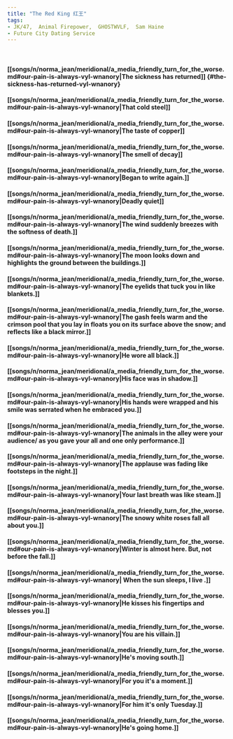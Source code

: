 ```yaml
---
title: "The Red King 红王"
tags:
- JK/47,  Animal Firepower,  GHOSTWVLF,  Sam Haine
- Future City Dating Service
---
```

&nbsp;
#### [[songs/n/norma_jean/meridional/a_media_friendly_turn_for_the_worse.md#our-pain-is-always-vyl-wnanory|The sickness has returned]] {#the-sickness-has-returned-vyl-wnanory}
#### [[songs/n/norma_jean/meridional/a_media_friendly_turn_for_the_worse.md#our-pain-is-always-vyl-wnanory|That cold steel]]
#### [[songs/n/norma_jean/meridional/a_media_friendly_turn_for_the_worse.md#our-pain-is-always-vyl-wnanory|The taste of copper]]
#### [[songs/n/norma_jean/meridional/a_media_friendly_turn_for_the_worse.md#our-pain-is-always-vyl-wnanory|The smell of decay]]
#### [[songs/n/norma_jean/meridional/a_media_friendly_turn_for_the_worse.md#our-pain-is-always-vyl-wnanory|Began to write again.]]
#### [[songs/n/norma_jean/meridional/a_media_friendly_turn_for_the_worse.md#our-pain-is-always-vyl-wnanory|Deadly quiet]]
#### [[songs/n/norma_jean/meridional/a_media_friendly_turn_for_the_worse.md#our-pain-is-always-vyl-wnanory|The wind suddenly breezes with the softness of death.]]
#### [[songs/n/norma_jean/meridional/a_media_friendly_turn_for_the_worse.md#our-pain-is-always-vyl-wnanory|The moon looks down and highlights the ground between the buildings.]]
#### [[songs/n/norma_jean/meridional/a_media_friendly_turn_for_the_worse.md#our-pain-is-always-vyl-wnanory|The eyelids that tuck you in like blankets.]]
#### [[songs/n/norma_jean/meridional/a_media_friendly_turn_for_the_worse.md#our-pain-is-always-vyl-wnanory|The gash feels warm and the crimson pool that you lay in floats you on its surface above the snow; and reflects like a black mirror.]]
#### [[songs/n/norma_jean/meridional/a_media_friendly_turn_for_the_worse.md#our-pain-is-always-vyl-wnanory|He wore all black.]]
#### [[songs/n/norma_jean/meridional/a_media_friendly_turn_for_the_worse.md#our-pain-is-always-vyl-wnanory|His face was in shadow.]]
#### [[songs/n/norma_jean/meridional/a_media_friendly_turn_for_the_worse.md#our-pain-is-always-vyl-wnanory|His hands were wrapped and his smile was serrated when he embraced you.]]
#### [[songs/n/norma_jean/meridional/a_media_friendly_turn_for_the_worse.md#our-pain-is-always-vyl-wnanory|The animals in the alley were your audience/ as you gave your all and one only performance.]]
#### [[songs/n/norma_jean/meridional/a_media_friendly_turn_for_the_worse.md#our-pain-is-always-vyl-wnanory|The applause was fading like footsteps in the night.]]
#### [[songs/n/norma_jean/meridional/a_media_friendly_turn_for_the_worse.md#our-pain-is-always-vyl-wnanory|Your last breath was like steam.]]
#### [[songs/n/norma_jean/meridional/a_media_friendly_turn_for_the_worse.md#our-pain-is-always-vyl-wnanory|The snowy white roses fall all about you.]]
#### [[songs/n/norma_jean/meridional/a_media_friendly_turn_for_the_worse.md#our-pain-is-always-vyl-wnanory|Winter is almost here. But, not before the fall.]]
#### [[songs/n/norma_jean/meridional/a_media_friendly_turn_for_the_worse.md#our-pain-is-always-vyl-wnanory| When the sun sleeps, I live .]]
#### [[songs/n/norma_jean/meridional/a_media_friendly_turn_for_the_worse.md#our-pain-is-always-vyl-wnanory|He kisses his fingertips and blesses you.]]
#### [[songs/n/norma_jean/meridional/a_media_friendly_turn_for_the_worse.md#our-pain-is-always-vyl-wnanory|You are his villain.]]
#### [[songs/n/norma_jean/meridional/a_media_friendly_turn_for_the_worse.md#our-pain-is-always-vyl-wnanory|He's moving south.]]
#### [[songs/n/norma_jean/meridional/a_media_friendly_turn_for_the_worse.md#our-pain-is-always-vyl-wnanory|For you it's a moment.]]
#### [[songs/n/norma_jean/meridional/a_media_friendly_turn_for_the_worse.md#our-pain-is-always-vyl-wnanory|For him it's only Tuesday.]]
#### [[songs/n/norma_jean/meridional/a_media_friendly_turn_for_the_worse.md#our-pain-is-always-vyl-wnanory|He's going home.]]
